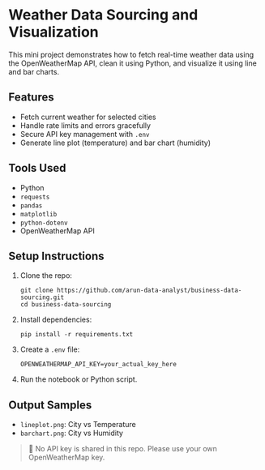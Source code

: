# Weather Data Sourcing and Visualization

This mini project demonstrates how to fetch real-time weather data using the OpenWeatherMap API, clean it using Python, and visualize it using line and bar charts.

## Features
- Fetch current weather for selected cities
- Handle rate limits and errors gracefully
- Secure API key management with `.env`
- Generate line plot (temperature) and bar chart (humidity)

## Tools Used
- Python
- `requests`
- `pandas`
- `matplotlib`
- `python-dotenv`
- OpenWeatherMap API

## Setup Instructions
1. Clone the repo:
   ```
   git clone https://github.com/arun-data-analyst/business-data-sourcing.git
   cd business-data-sourcing
   ```

2. Install dependencies:
   ```
   pip install -r requirements.txt
   ```

3. Create a `.env` file:
   ```
   OPENWEATHERMAP_API_KEY=your_actual_key_here
   ```

4. Run the notebook or Python script.

## Output Samples
- `lineplot.png`: City vs Temperature
- `barchart.png`: City vs Humidity

> 🚫 No API key is shared in this repo. Please use your own OpenWeatherMap key.

